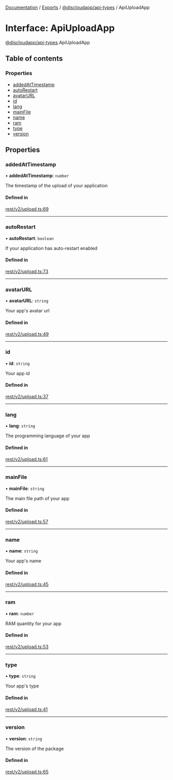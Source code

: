 [Documentation](../README.md) / [Exports](../modules.md) / [@discloudapp/api-types](../modules/discloudapp_api_types.md) / ApiUploadApp

# Interface: ApiUploadApp

[@discloudapp/api-types](../modules/discloudapp_api_types.md).ApiUploadApp

## Table of contents

### Properties

- [addedAtTimestamp](discloudapp_api_types.ApiUploadApp.md#addedattimestamp)
- [autoRestart](discloudapp_api_types.ApiUploadApp.md#autorestart)
- [avatarURL](discloudapp_api_types.ApiUploadApp.md#avatarurl)
- [id](discloudapp_api_types.ApiUploadApp.md#id)
- [lang](discloudapp_api_types.ApiUploadApp.md#lang)
- [mainFile](discloudapp_api_types.ApiUploadApp.md#mainfile)
- [name](discloudapp_api_types.ApiUploadApp.md#name)
- [ram](discloudapp_api_types.ApiUploadApp.md#ram)
- [type](discloudapp_api_types.ApiUploadApp.md#type)
- [version](discloudapp_api_types.ApiUploadApp.md#version)

## Properties

### addedAtTimestamp

• **addedAtTimestamp**: `number`

The timestamp of the upload of your application

#### Defined in

[rest/v2/upload.ts:69](https://github.com/discloud/discloud.app/blob/99d4db4/packages/api-types/rest/v2/upload.ts#L69)

___

### autoRestart

• **autoRestart**: `boolean`

If your application has auto-restart enabled

#### Defined in

[rest/v2/upload.ts:73](https://github.com/discloud/discloud.app/blob/99d4db4/packages/api-types/rest/v2/upload.ts#L73)

___

### avatarURL

• **avatarURL**: `string`

Your app's avatar url

#### Defined in

[rest/v2/upload.ts:49](https://github.com/discloud/discloud.app/blob/99d4db4/packages/api-types/rest/v2/upload.ts#L49)

___

### id

• **id**: `string`

Your app id

#### Defined in

[rest/v2/upload.ts:37](https://github.com/discloud/discloud.app/blob/99d4db4/packages/api-types/rest/v2/upload.ts#L37)

___

### lang

• **lang**: `string`

The programming language of your app

#### Defined in

[rest/v2/upload.ts:61](https://github.com/discloud/discloud.app/blob/99d4db4/packages/api-types/rest/v2/upload.ts#L61)

___

### mainFile

• **mainFile**: `string`

The main file path of your app

#### Defined in

[rest/v2/upload.ts:57](https://github.com/discloud/discloud.app/blob/99d4db4/packages/api-types/rest/v2/upload.ts#L57)

___

### name

• **name**: `string`

Your app's name

#### Defined in

[rest/v2/upload.ts:45](https://github.com/discloud/discloud.app/blob/99d4db4/packages/api-types/rest/v2/upload.ts#L45)

___

### ram

• **ram**: `number`

RAM quantity for your app

#### Defined in

[rest/v2/upload.ts:53](https://github.com/discloud/discloud.app/blob/99d4db4/packages/api-types/rest/v2/upload.ts#L53)

___

### type

• **type**: `string`

Your app's type

#### Defined in

[rest/v2/upload.ts:41](https://github.com/discloud/discloud.app/blob/99d4db4/packages/api-types/rest/v2/upload.ts#L41)

___

### version

• **version**: `string`

The version of the package

#### Defined in

[rest/v2/upload.ts:65](https://github.com/discloud/discloud.app/blob/99d4db4/packages/api-types/rest/v2/upload.ts#L65)
